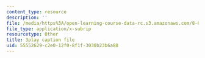 ```yaml
---
content_type: resource
description: ''
file: /media/https%3A/open-learning-course-data-rc.s3.amazonaws.com/8-01sc-classical-mechanics-fall-2016/55552629c2e012f08f1f3030b23b6a88_F3N5EkMX_ks.srt
file_type: application/x-subrip
resourcetype: Other
title: 3play caption file
uid: 55552629-c2e0-12f0-8f1f-3030b23b6a88
---
```

